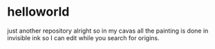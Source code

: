 # helloworld
just another repository
alright so in my cavas all the painting is done in invisible ink so I can edit while you search for origins.
